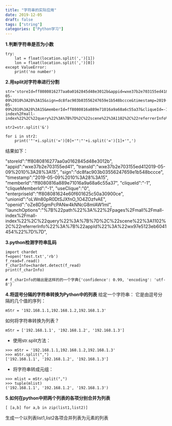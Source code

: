 ```yaml
---
title: "字符串的实际应用"
date: 2019-12-05
draft: false
tags: ["string"]
categories: ["Python学习"]
---
```



**1.判断字符串是否为小数**
```
try:
    lat = float(location.split(',')[1])
    lon = float(location.split(',')[0])
except ValueError:
    print('no number')
```

**2.用split对字符串进行分割**
```
str='storeId=ff8080816277aa0a0162845d48e3012b&appid=wxe37b2e703155ed41&transId=wxe37b2e703155ed412019-05-09%2010%3A28%3A15&sign=dc8fac903b03556247659e1b548bccce&timestamp=2019-05-09%2010%3A28%3A15&memberId=ff8080816a889e71016a9a68a6c55a37&cliqueId=-1&cliqueMemberId=-1&useClique=0&enterpriseId=ff808081624e60f601625c50a30900ce&unionid=oLWn80pR0DtSJXfnO_1O4ZOzfvAE&openid=oZe8D5gmPcPANw4kNNcG8mlAW1mI&launchOptions=%7B%22path%22%3A%22%2Fpages%2Fmall%2Fmall-index%2Fmall-index%22%2C%22query%22%3A%7B%7D%2C%22scene%22%3A1102%2C%22referrerInfo%22%3A%7B%22appId%22%3A%22wx97e5123eb6041454%22%7D%7D'

str2=str.split('&')

for i in str2:
    print('"'+i.split('=')[0]+'":"'+i.split('=')[1]+'",')

```

结果如下：
>
"storeId":"ff8080816277aa0a0162845d48e3012b",
"appid":"wxe37b2e703155ed41",
"transId":"wxe37b2e703155ed412019-05-09%2010%3A28%3A15",
"sign":"dc8fac903b03556247659e1b548bccce",
"timestamp":"2019-05-09%2010%3A28%3A15",
"memberId":"ff8080816a889e71016a9a68a6c55a37",
"cliqueId":"-1",
"cliqueMemberId":"-1",
"useClique":"0",
"enterpriseId":"ff808081624e60f601625c50a30900ce",
"unionid":"oLWn80pR0DtSJXfnO_1O4ZOzfvAE",
"openid":"oZe8D5gmPcPANw4kNNcG8mlAW1mI",
"launchOptions":"%7B%22path%22%3A%22%2Fpages%2Fmall%2Fmall-index%2Fmall-index%22%2C%22query%22%3A%7B%7D%2C%22scene%22%3A1102%2C%22referrerInfo%22%3A%7B%22appId%22%3A%22wx97e5123eb6041454%22%7D%7D",

**3.python检测字符串乱码**
```
import chardet
f=open('test.txt','rb')
f_read=f.read()
f_charInfo=chardet.detect(f_read)
print(f_charInfo)

# f_charInfo的输出是这样的的一个字典{'confidence': 0.99, 'encoding': 'utf-8'}
```

**4.将逗号分隔的字符串转换为Python中的列表**
给定一个字符串：
它是由逗号分隔的几个值的序列：
```
mStr = '192.168.1.1,192.168.1.2,192.168.1.3' 
```
如何将字符串转换为列表？
```
mStr = ['192.168.1.1', '192.168.1.2', '192.168.1.3']
```
* 使用str.split方法：
```
>>> mStr = '192.168.1.1,192.168.1.2,192.168.1.3'
>>> mStr.split(",")
['192.168.1.1', '192.168.1.2', '192.168.1.3']
```
* 将字符串转成元组：
```
>>> mlist = mStr.split(",")
>>> tuple(mlist)
('192.168.1.1', '192.168.1.2', '192.168.1.3')
```

**5.如何在python中把两个列表的各项分别合并为列表**
```
[ [a,b] for a,b in zip(list1,list2)]
```
生成一个以列表list1,list2各项合并列表为元素的列表